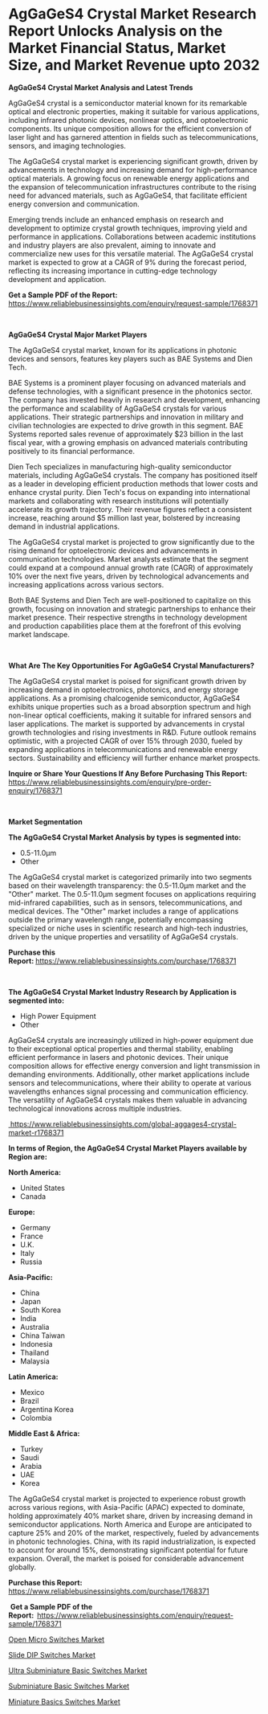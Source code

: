 <p><h1>AgGaGeS4 Crystal Market Research Report Unlocks Analysis on the Market Financial Status, Market Size, and Market Revenue upto 2032</h1></p><p><strong>AgGaGeS4 Crystal Market Analysis and Latest Trends</strong></p>
<p><p>AgGaGeS4 crystal is a semiconductor material known for its remarkable optical and electronic properties, making it suitable for various applications, including infrared photonic devices, nonlinear optics, and optoelectronic components. Its unique composition allows for the efficient conversion of laser light and has garnered attention in fields such as telecommunications, sensors, and imaging technologies.</p><p>The AgGaGeS4 crystal market is experiencing significant growth, driven by advancements in technology and increasing demand for high-performance optical materials. A growing focus on renewable energy applications and the expansion of telecommunication infrastructures contribute to the rising need for advanced materials, such as AgGaGeS4, that facilitate efficient energy conversion and communication.</p><p>Emerging trends include an enhanced emphasis on research and development to optimize crystal growth techniques, improving yield and performance in applications. Collaborations between academic institutions and industry players are also prevalent, aiming to innovate and commercialize new uses for this versatile material. The AgGaGeS4 crystal market is expected to grow at a CAGR of 9% during the forecast period, reflecting its increasing importance in cutting-edge technology development and application.</p></p>
<p><strong>Get a Sample PDF of the Report:&nbsp;</strong> <a href="https://www.reliablebusinessinsights.com/enquiry/request-sample/1768371?utm_campaign=118&utm_medium=2&utm_source=Github&utm_content=ia&utm_term=06042025&utm_id=aggages4-crystal">https://www.reliablebusinessinsights.com/enquiry/request-sample/1768371</a></p>
<p>&nbsp;</p>
<p><strong>AgGaGeS4 Crystal Major Market Players</strong></p>
<p><p>The AgGaGeS4 crystal market, known for its applications in photonic devices and sensors, features key players such as BAE Systems and Dien Tech. </p><p>BAE Systems is a prominent player focusing on advanced materials and defense technologies, with a significant presence in the photonics sector. The company has invested heavily in research and development, enhancing the performance and scalability of AgGaGeS4 crystals for various applications. Their strategic partnerships and innovation in military and civilian technologies are expected to drive growth in this segment. BAE Systems reported sales revenue of approximately $23 billion in the last fiscal year, with a growing emphasis on advanced materials contributing positively to its financial performance.</p><p>Dien Tech specializes in manufacturing high-quality semiconductor materials, including AgGaGeS4 crystals. The company has positioned itself as a leader in developing efficient production methods that lower costs and enhance crystal purity. Dien Tech's focus on expanding into international markets and collaborating with research institutions will potentially accelerate its growth trajectory. Their revenue figures reflect a consistent increase, reaching around $5 million last year, bolstered by increasing demand in industrial applications.</p><p>The AgGaGeS4 crystal market is projected to grow significantly due to the rising demand for optoelectronic devices and advancements in communication technologies. Market analysts estimate that the segment could expand at a compound annual growth rate (CAGR) of approximately 10% over the next five years, driven by technological advancements and increasing applications across various sectors.</p><p>Both BAE Systems and Dien Tech are well-positioned to capitalize on this growth, focusing on innovation and strategic partnerships to enhance their market presence. Their respective strengths in technology development and production capabilities place them at the forefront of this evolving market landscape.</p></p>
<p>&nbsp;</p>
<p><strong>What Are The Key Opportunities For AgGaGeS4 Crystal Manufacturers?</strong></p>
<p><p>The AgGaGeS4 crystal market is poised for significant growth driven by increasing demand in optoelectronics, photonics, and energy storage applications. As a promising chalcogenide semiconductor, AgGaGeS4 exhibits unique properties such as a broad absorption spectrum and high non-linear optical coefficients, making it suitable for infrared sensors and laser applications. The market is supported by advancements in crystal growth technologies and rising investments in R&D. Future outlook remains optimistic, with a projected CAGR of over 15% through 2030, fueled by expanding applications in telecommunications and renewable energy sectors. Sustainability and efficiency will further enhance market prospects.</p></p>
<p><strong>Inquire or Share Your Questions If Any Before Purchasing This Report:</strong> <a href="https://www.reliablebusinessinsights.com/enquiry/pre-order-enquiry/1768371?utm_campaign=118&utm_medium=2&utm_source=Github&utm_content=ia&utm_term=06042025&utm_id=aggages4-crystal">https://www.reliablebusinessinsights.com/enquiry/pre-order-enquiry/1768371</a></p>
<p>&nbsp;</p>
<p><strong>Market Segmentation</strong></p>
<p><strong>The AgGaGeS4 Crystal Market Analysis by types is segmented into:</strong></p>
<p><ul><li>0.5-11.0μm</li><li>Other</li></ul></p>
<p><p>The AgGaGeS4 crystal market is categorized primarily into two segments based on their wavelength transparency: the 0.5-11.0μm market and the "Other" market. The 0.5-11.0μm segment focuses on applications requiring mid-infrared capabilities, such as in sensors, telecommunications, and medical devices. The "Other" market includes a range of applications outside the primary wavelength range, potentially encompassing specialized or niche uses in scientific research and high-tech industries, driven by the unique properties and versatility of AgGaGeS4 crystals.</p></p>
<p><strong>Purchase this Report:&nbsp;</strong><a href="https://www.reliablebusinessinsights.com/purchase/1768371?utm_campaign=118&utm_medium=2&utm_source=Github&utm_content=ia&utm_term=06042025&utm_id=aggages4-crystal">https://www.reliablebusinessinsights.com/purchase/1768371</a></p>
<p>&nbsp;</p>
<p><strong>The AgGaGeS4 Crystal Market Industry Research by Application is segmented into:</strong></p>
<p><ul><li>High Power Equipment</li><li>Other</li></ul></p>
<p><p>AgGaGeS4 crystals are increasingly utilized in high-power equipment due to their exceptional optical properties and thermal stability, enabling efficient performance in lasers and photonic devices. Their unique composition allows for effective energy conversion and light transmission in demanding environments. Additionally, other market applications include sensors and telecommunications, where their ability to operate at various wavelengths enhances signal processing and communication efficiency. The versatility of AgGaGeS4 crystals makes them valuable in advancing technological innovations across multiple industries.</p></p>
<p><a href="https://www.reliablebusinessinsights.com/global-aggages4-crystal-market-r1768371?utm_campaign=118&utm_medium=2&utm_source=Github&utm_content=ia&utm_term=06042025&utm_id=aggages4-crystal">&nbsp;https://www.reliablebusinessinsights.com/global-aggages4-crystal-market-r1768371</a></p>
<p><strong>In terms of Region, the AgGaGeS4 Crystal Market Players available by Region are:</strong></p>
<p>
    <p> <strong> North America: </strong>
        <ul>
            <li>United States</li>
            <li>Canada</li>
        </ul>
        </p> 
    <p> <strong> Europe: </strong>
        <ul>
            <li>Germany</li>
            <li>France</li>
            <li>U.K.</li>
            <li>Italy</li>
            <li>Russia</li>
        </ul>
        </p> 
    <p> <strong> Asia-Pacific: </strong>
        <ul>
            <li>China</li>
            <li>Japan</li>
            <li>South Korea</li>
            <li>India</li>
            <li>Australia</li>
            <li>China Taiwan</li>
            <li>Indonesia</li>
            <li>Thailand</li>
            <li>Malaysia</li>
        </ul>
        </p> 
    <p> <strong> Latin America: </strong>
        <ul>
            <li>Mexico</li>
            <li>Brazil</li>
            <li>Argentina Korea</li>
            <li>Colombia</li>
        </ul>
        </p> 
    <p> <strong> Middle East & Africa: </strong>
        <ul>
            <li>Turkey</li>
            <li>Saudi</li>
            <li>Arabia</li>
            <li>UAE</li>
            <li>Korea</li>
        </ul>
    </p>
    </p>
<p><p>The AgGaGeS4 crystal market is projected to experience robust growth across various regions, with Asia-Pacific (APAC) expected to dominate, holding approximately 40% market share, driven by increasing demand in semiconductor applications. North America and Europe are anticipated to capture 25% and 20% of the market, respectively, fueled by advancements in photonic technologies. China, with its rapid industrialization, is expected to account for around 15%, demonstrating significant potential for future expansion. Overall, the market is poised for considerable advancement globally.</p></p>
<p><strong>Purchase this Report: </strong><a href="https://www.reliablebusinessinsights.com/purchase/1768371?utm_campaign=118&utm_medium=2&utm_source=Github&utm_content=ia&utm_term=06042025&utm_id=aggages4-crystal">https://www.reliablebusinessinsights.com/purchase/1768371</a></p>
<p>&nbsp;<strong>Get a Sample PDF of the Report:&nbsp;&nbsp;</strong><a href="https://www.reliablebusinessinsights.com/enquiry/request-sample/1768371?utm_campaign=118&utm_medium=2&utm_source=Github&utm_content=ia&utm_term=06042025&utm_id=aggages4-crystal">https://www.reliablebusinessinsights.com/enquiry/request-sample/1768371</a></p>
<p><strong></strong></p>
<p><p><a href="https://github.com/janotjuljo/Market-Research-Report-List-1/blob/main/open-micro-switches-market.md?utm_campaign=118&utm_medium=2&utm_source=Github&utm_content=ia&utm_term=06042025&utm_id=aggages4-crystal">Open Micro Switches Market</a></p><p><a href="https://github.com/dukerghostki/Market-Research-Report-List-1/blob/main/slide-dip-switches-market.md?utm_campaign=118&utm_medium=2&utm_source=Github&utm_content=ia&utm_term=06042025&utm_id=aggages4-crystal">Slide DIP Switches Market</a></p><p><a href="https://github.com/taveyasenay/Market-Research-Report-List-1/blob/main/ultra-subminiature-basic-switches-market.md?utm_campaign=118&utm_medium=2&utm_source=Github&utm_content=ia&utm_term=06042025&utm_id=aggages4-crystal">Ultra Subminiature Basic Switches Market</a></p><p><a href="https://github.com/ssaradulai/Market-Research-Report-List-1/blob/main/subminiature-basic-switches-market.md?utm_campaign=118&utm_medium=2&utm_source=Github&utm_content=ia&utm_term=06042025&utm_id=aggages4-crystal">Subminiature Basic Switches Market</a></p><p><a href="https://github.com/keohannchavo/Market-Research-Report-List-1/blob/main/miniature-basics-switches-market.md?utm_campaign=118&utm_medium=2&utm_source=Github&utm_content=ia&utm_term=06042025&utm_id=aggages4-crystal">Miniature Basics Switches Market</a></p></p>